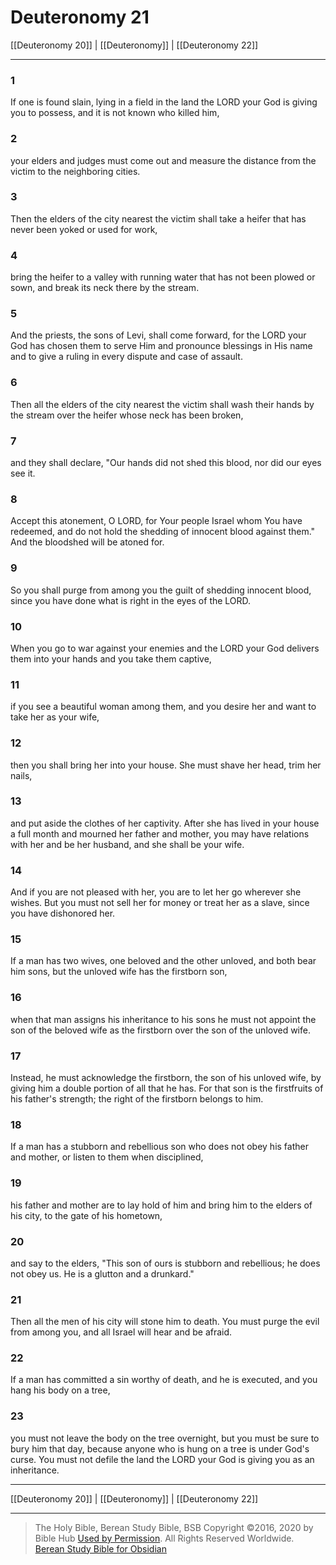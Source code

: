 # Deuteronomy 21

[[Deuteronomy 20]] | [[Deuteronomy]] | [[Deuteronomy 22]]

---

### 1
If one is found slain, lying in a field in the land the LORD your God is giving you to possess, and it is not known who killed him,

### 2
your elders and judges must come out and measure the distance from the victim to the neighboring cities.

### 3
Then the elders of the city nearest the victim shall take a heifer that has never been yoked or used for work,

### 4
bring the heifer to a valley with running water that has not been plowed or sown, and break its neck there by the stream.

### 5
And the priests, the sons of Levi, shall come forward, for the LORD your God has chosen them to serve Him and pronounce blessings in His name and to give a ruling in every dispute and case of assault.

### 6
Then all the elders of the city nearest the victim shall wash their hands by the stream over the heifer whose neck has been broken,

### 7
and they shall declare, "Our hands did not shed this blood, nor did our eyes see it.

### 8
Accept this atonement, O LORD, for Your people Israel whom You have redeemed, and do not hold the shedding of innocent blood against them." And the bloodshed will be atoned for.

### 9
So you shall purge from among you the guilt of shedding innocent blood, since you have done what is right in the eyes of the LORD.

### 10
When you go to war against your enemies and the LORD your God delivers them into your hands and you take them captive,

### 11
if you see a beautiful woman among them, and you desire her and want to take her as your wife,

### 12
then you shall bring her into your house. She must shave her head, trim her nails,

### 13
and put aside the clothes of her captivity. After she has lived in your house a full month and mourned her father and mother, you may have relations with her and be her husband, and she shall be your wife.

### 14
And if you are not pleased with her, you are to let her go wherever she wishes. But you must not sell her for money or treat her as a slave, since you have dishonored her.

### 15
If a man has two wives, one beloved and the other unloved, and both bear him sons, but the unloved wife has the firstborn son,

### 16
when that man assigns his inheritance to his sons he must not appoint the son of the beloved wife as the firstborn over the son of the unloved wife.

### 17
Instead, he must acknowledge the firstborn, the son of his unloved wife, by giving him a double portion of all that he has. For that son is the firstfruits of his father's strength; the right of the firstborn belongs to him.

### 18
If a man has a stubborn and rebellious son who does not obey his father and mother, or listen to them when disciplined,

### 19
his father and mother are to lay hold of him and bring him to the elders of his city, to the gate of his hometown,

### 20
and say to the elders, "This son of ours is stubborn and rebellious; he does not obey us. He is a glutton and a drunkard."

### 21
Then all the men of his city will stone him to death. You must purge the evil from among you, and all Israel will hear and be afraid.

### 22
If a man has committed a sin worthy of death, and he is executed, and you hang his body on a tree,

### 23
you must not leave the body on the tree overnight, but you must be sure to bury him that day, because anyone who is hung on a tree is under God's curse. You must not defile the land the LORD your God is giving you as an inheritance.

---

[[Deuteronomy 20]] | [[Deuteronomy]] | [[Deuteronomy 22]]

---

> The Holy Bible, Berean Study Bible, BSB
> Copyright &copy;2016, 2020 by Bible Hub
> [Used by Permission](https://berean.bible/terms.htm). All Rights Reserved Worldwide.
> [Berean Study Bible for Obsidian](https://github.com/gapmiss/berean-study-bible-for-obsidian)

